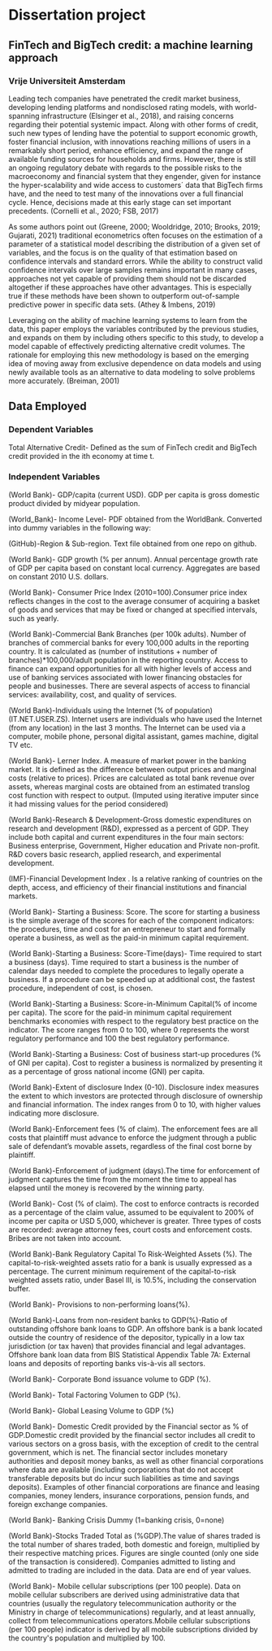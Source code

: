 # Dissertation project
## FinTech and BigTech credit: a machine learning approach
### Vrije Universiteit Amsterdam
Leading tech companies have penetrated the credit market business, developing lending platforms and nondisclosed rating models, with world-spanning infrastructure (Elsinger et al., 2018), and raising concerns regarding their potential systemic impact. Along with other forms of credit, such new types of lending have the potential to support economic growth, foster financial inclusion, with innovations reaching millions of users in a remarkably short period, enhance efficiency, and expand the range of available funding sources for households and firms. However, there is still an ongoing regulatory debate with regards to the possible risks to the macroeconomy and financial system that they engender, given for instance the hyper-scalability and wide access to customers´ data that BigTech firms have, and the need to test many of the innovations over a full financial cycle. Hence, decisions made at this early stage can set important precedents. (Cornelli et al., 2020; FSB, 2017)

As some authors point out (Greene, 2000; Wooldridge, 2010; Brooks, 2019; Gujarati, 2021) traditional econometrics often focuses on the estimation of a parameter of a statistical model describing the distribution of a given set of variables, and the focus is on the quality of that estimation based on confidence intervals and standard errors. While the ability to construct valid confidence intervals over large samples remains important in many cases, approaches not yet capable of providing them should not be discarded altogether if these approaches have other advantages. This is especially true if these methods have been shown to outperform out-of-sample predictive power in specific data sets. (Athey & Imbens, 2019)

Leveraging on the ability of machine learning systems to learn from the data, this paper employs the variables contributed by the previous studies, and expands on them by including others specific to this study, to develop a model capable of effectively predicting alternative credit volumes. The rationale for employing this new methodology is based on the emerging idea of moving away from exclusive dependence on data models and using newly available tools as an alternative to data modeling to solve problems more accurately. (Breiman, 2001)

## Data Employed
### Dependent Variables

Total Alternative Credit- Defined as the sum of FinTech credit and BigTech credit provided in the ith economy at time t.

### Independent Variables
 
   (World Bank)- GDP/capita (current USD). GDP per capita is gross domestic product divided by midyear population.
   
   (World_Bank)- Income Level- PDF obtained from the WorldBank. Converted into dummy variables in the following way:
   
   (GitHub)-Region & Sub-region. Text file obtained from one repo on github.

   (World Bank)- GDP growth (% per annum). Annual percentage growth rate of GDP per capita based on constant local currency. Aggregates are based on constant 2010 U.S. dollars.
   
   (World Bank)- Consumer Price Index (2010=100).Consumer price index reflects changes in the cost to the average consumer of acquiring a basket of goods and services that may be fixed or changed at specified intervals, such as yearly.

   (World Bank)-Commercial Bank Branches (per 100k adults). Number of branches of commercial banks for every 100,000 adults in the reporting country. It is calculated as (number of institutions + number of branches)*100,000/adult population in the reporting country. Access to finance can expand opportunities for all with higher levels of access and use of banking services associated with lower financing obstacles for people and businesses. There are several aspects of access to financial services: availability, cost, and quality of services.

   (World Bank)-Individuals using the Internet (% of population)(IT.NET.USER.ZS). Internet users are individuals who have used the Internet (from any location) in the last 3 months. The Internet can be used via a computer, mobile phone, personal digital assistant, games machine, digital TV etc.
   
   (World Bank)- Lerner Index. A measure of market power in the banking market. It is defined as the difference between output prices and marginal costs (relative to prices). Prices are calculated as total bank revenue over assets, whereas marginal costs are obtained from an estimated translog cost function with respect to output. (Imputed using iterative imputer since it had missing values for the period considered)
   
   (World Bank)-Research & Development-Gross domestic expenditures on research and development (R&D), expressed as a percent of GDP. They include both capital and current expenditures in the four main sectors: Business enterprise, Government, Higher education and Private non-profit. R&D covers basic research, applied research, and experimental development.
   
   (IMF)-Financial Development Index . Is a relative ranking of countries on the depth, access, and efficiency of their financial institutions and financial markets.
   
   (World Bank)- Starting a Business: Score. The score for starting a business is the simple average of the scores for each of the component indicators: the procedures, time and cost for an entrepreneur to start and formally operate a business, as well as the paid-in minimum capital requirement.
   
   (World Bank)-Starting a Business: Score-Time(days)- Time required to start a business (days). Time required to start a business is the number of calendar days needed to complete the procedures to legally operate a business. If a procedure can be speeded up at additional cost, the fastest procedure, independent of cost, is chosen.
   
   (World Bank)-Starting a Business: Score-in-Minimum Capital(% of income per capita). The score for the paid-in minimum capital requirement benchmarks economies with respect to the regulatory best practice on the indicator. The score ranges from 0 to 100, where 0 represents the worst regulatory performance and 100 the best regulatory performance.
   
   (World Bank)-Starting a Business: Cost of business start-up procedures (% of GNI per capita). Cost to register a business is normalized by presenting it as a percentage of gross national income (GNI) per capita.
   
   (World Bank)-Extent of disclosure Index (0-10). Disclosure index measures the extent to which investors are protected through disclosure of ownership and financial information. The index ranges from 0 to 10, with higher values indicating more disclosure.
   
   (World Bank)-Enforcement fees (% of claim). The enforcement fees are all costs that plaintiff must advance to enforce the judgment through a public sale of defendant’s movable assets, regardless of the final cost borne by plaintiff.
   
   (World Bank)-Enforcement of judgment (days).The time for enforcement of judgment captures the time from the moment the time to appeal has elapsed until the money is recovered by the winning party.
   
   (World Bank)- Cost (% of claim). The cost to enforce contracts is recorded as a percentage of the claim value, assumed to be equivalent to 200% of income per capita or USD 5,000, whichever is greater. Three types of costs are recorded: average attorney fees, court costs and enforcement costs. Bribes are not taken into account.
   
   (World Bank)-Bank Regulatory Capital To Risk-Weighted Assets (%). The capital-to-risk-weighted assets ratio for a bank is usually expressed as a percentage. The current minimum requirement of the capital-to-risk weighted assets ratio, under Basel III, is 10.5%, including the conservation buffer.
   
   (World Bank)- Provisions to non-performing loans(%). 
   
   (World Bank)-Loans from non-resident banks to GDP(%)-Ratio of outstanding offshore bank loans to GDP. An offshore bank is a bank located outside the country of residence of the depositor, typically in a low tax jurisdiction (or tax haven) that provides financial and legal advantages. Offshore bank loan data from BIS Statistical Appendix Table 7A: External loans and deposits of reporting banks vis-à-vis all sectors.
   
   (World Bank)- Corporate Bond issuance volume to GDP (%).
   
   (World Bank)- Total Factoring Volumen to GDP (%).
   
   (World Bank)- Global Leasing Volume to GDP (%)
   
   (World Bank)- Domestic Credit provided by the Financial sector as % of GDP.Domestic credit provided by the financial sector includes all credit to various sectors on a gross basis, with the exception of credit to the central government, which is net. The financial sector includes monetary authorities and deposit money banks, as well as other financial corporations where data are available (including corporations that do not accept transferable deposits but do incur such liabilities as time and savings deposits). Examples of other financial corporations are finance and leasing companies, money lenders, insurance corporations, pension funds, and foreign exchange companies.
   
   (World Bank)- Banking Crisis Dummy (1=banking crisis, 0=none)
   
   (World Bank)-Stocks Traded Total as (%GDP).The value of shares traded is the total number of shares traded, both domestic and foreign, multiplied by their respective matching prices. Figures are single counted (only one side of the transaction is considered). Companies admitted to listing and admitted to trading are included in the data. Data are end of year values.
   
   (World Bank)- Mobile cellular subscriptions (per 100 people). Data on mobile cellular subscribers are derived using administrative data that countries (usually the regulatory telecommunication authority or the Ministry in charge of telecommunications) regularly, and at least annually, collect from telecommunications operators.Mobile cellular subscriptions (per 100 people) indicator is derived by all mobile subscriptions divided by the country's population and multiplied by 100.



   
